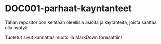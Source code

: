 # DOC001-parhaat-kayntanteet

Tähän repositorioon kerätään oleellisia asioita ja käytänteitä, joista saattaa olla hyötyä.

Tuotetut sivut kannattaa muotoilla MarkDown formaattiin!



